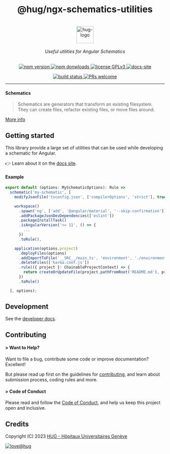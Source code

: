 <h1 align="center">
    @hug/ngx-schematics-utilities
</h1>

<p align="center">
    <br/>
    <a href="https://www.hug.ch">
        <img src="https://cdn.hug.ch/svgs/hug/hug-logo-horizontal.svg" alt="hug-logo" height="54px" />
    </a>
    <br/><br/>
    <i>Useful utilities for Angular Schematics</i>
    <br/><br/>
</p>

<p align="center">
    <a href="https://www.npmjs.com/package/@hug/ngx-schematics-utilities">
        <img src="https://img.shields.io/npm/v/@hug/ngx-schematics-utilities.svg?color=blue&logo=npm" alt="npm version" />
    </a>
    <a href="https://npmcharts.com/compare/@hug/ngx-schematics-utilities?minimal=true">
        <img src="https://img.shields.io/npm/dw/@hug/ngx-schematics-utilities.svg?color=blue&logo=npm" alt="npm donwloads" />
    </a>
    <a href="https://github.com/dsi-hug/ngx-schematics-utilities/blob/main/LICENSE">
        <img src="https://img.shields.io/badge/license-GPLv3-ff69b4.svg" alt="license GPLv3" />
    </a>
    <a href="https://dsi-hug.github.io/ngx-schematics-utilities">
        <img src="https://img.shields.io/badge/docs-site-blue" alt="docs-site" />
    </a>
</p>

<p align="center">
    <a href="https://github.com/dsi-hug/ngx-schematics-utilities/actions/workflows/ci_tests.yml">
        <img src="https://github.com/dsi-hug/ngx-schematics-utilities/actions/workflows/ci_tests.yml/badge.svg" alt="build status" />
    </a>
    <a href="https://github.com/dsi-hug/ngx-schematics-utilities/blob/main/CONTRIBUTING.md#-submitting-a-pull-request-pr">
        <img src="https://img.shields.io/badge/PRs-welcome-brightgreen.svg" alt="PRs welcome" />
    </a>
</p>

<hr/>

#### Schematics

> Schematics are generators that transform an existing filesystem.<br />
> They can create files, refactor existing files, or move files around.

[More info][schematics]


## Getting started

This library provide a large set of utilities that can be used while developing a schematic for Angular.

👉 Learn about it on the [docs site][docs-site].

#### Example

```ts
export default (options: MySchematicOptions): Rule =>
  schematic('my-schematic', [
    modifyJsonFile('tsconfig.json', ['compilerOptions', 'strict'], true),

    workspace()
      .spawn('ng', ['add', '@angular/material', '--skip-confirmation'])
      .addPackageJsonDevDependencies(['eslint'])
      .packageInstallTask()
      .isAngularVersion('<= 11', () => {
        ...
      })
      .toRule(),

    application(options.project)
      .deployFiles(options)
      .addImportToFile('__SRC__/main.ts', 'environment', './environments/environment')
      .deleteFiles(['karma.conf.js'])
      .rule(({ project }: ChainableProjectContext) => {
        return createOrUpdateFile(project.pathFromRoot('README.md'), project.name);
      })
      .toRule()

  ], options);
```


## Development

See the [developer docs][developer].


## Contributing

#### > Want to Help?

Want to file a bug, contribute some code or improve documentation? Excellent!

But please read up first on the guidelines for [contributing][contributing], and learn about submission process, coding rules and more.

#### > Code of Conduct

Please read and follow the [Code of Conduct][codeofconduct], and help us keep this project open and inclusive.


## Credits

Copyright (C) 2023 [HUG - Hôpitaux Universitaires Genève][dsi-hug]

[![love@hug](https://img.shields.io/badge/@hug-%E2%9D%A4%EF%B8%8Flove-magenta)][dsi-hug]




[developer]: https://github.com/dsi-hug/ngx-schematics-utilities/blob/main/DEVELOPER.md
[contributing]: https://github.com/dsi-hug/ngx-schematics-utilities/blob/main/CONTRIBUTING.md
[codeofconduct]: https://github.com/dsi-hug/ngx-schematics-utilities/blob/main/CODE_OF_CONDUCT.md
[dsi-hug]: https://github.com/dsi-hug
[schematics]: https://angular.io/guide/schematics
[docs-site]: https://dsi-hug.github.io/ngx-schematics-utilities

